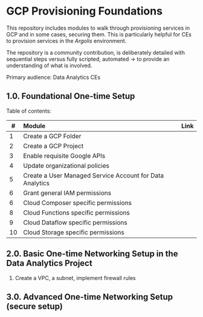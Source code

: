 # GCP Provisioning Foundations

This repository includes modules to walk through provisioning services in GCP and in some cases, securing them. This is particularly helpful for CEs to provision services in the *Argolis* environment.

The repository is a community contribution, is deliberately detailed with sequential steps versus fully scripted, automated -> to provide an understanding of what is involved.

Primary audience: Data Analytics CEs

## 1.0. Foundational One-time Setup

Table of contents:<br>

| # | Module | Link |
| -- | :---    | ---|
| 1 | Create a GCP Folder | |
| 2 | Create a GCP Project | |
| 3 | Enable requisite Google APIs | | 
| 4 | Update organizational policies | |
| 5 | Create a User Managed Service Account for Data Analytics | | 
| 6 | Grant general IAM permissions | |
| 6 | Cloud Composer specific permissions | |
| 8 | Cloud Functions specific permissions | |
| 9 | Cloud Dataflow specific permissions | |
| 10 | Cloud Storage specific permissions | |

## 2.0. Basic One-time Networking Setup in the Data Analytics Project

01. Create a VPC, a subnet, implement firewall rules


## 3.0. Advanced One-time Networking Setup (secure setup)

